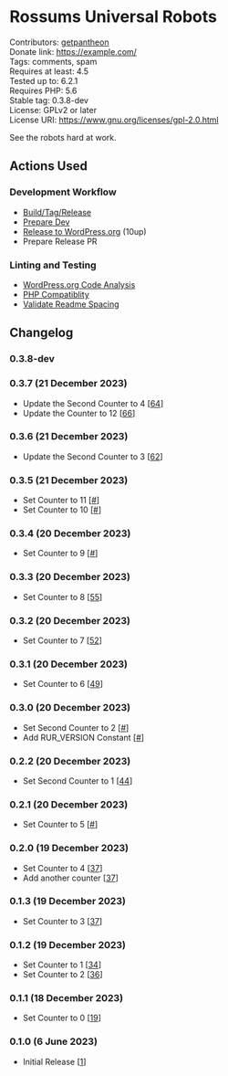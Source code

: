 # Rossums Universal Robots
Contributors: [getpantheon](https://profiles.wordpress.org/getpantheon)  
Donate link: https://example.com/  
Tags: comments, spam  
Requires at least: 4.5  
Tested up to: 6.2.1  
Requires PHP: 5.6  
Stable tag: 0.3.8-dev  
License: GPLv2 or later  
License URI: https://www.gnu.org/licenses/gpl-2.0.html 

See the robots hard at work.

## Actions Used

### Development Workflow
* [Build/Tag/Release](https://github.com/pantheon-systems/plugin-release-actions/)
* [Prepare Dev](https://github.com/pantheon-systems/plugin-release-actions/)
* [Release to WordPress.org](https://github.com/10up/action-wordpress-plugin-deploy) (10up)
* Prepare Release PR

### Linting and Testing
* [WordPress.org Code Analysis](https://github.com/pantheon-systems/action-wporg-validator/)
* [PHP Compatiblity](https://github.com/pantheon-systems/phpcompatibility-action/)
* [Validate Readme Spacing](https://github.com/pantheon-systems/validate-readme-spacing/)

## Changelog

### 0.3.8-dev

### 0.3.7 (21 December 2023)
* Update the Second Counter to 4 [[64](https://github.com/pantheon-systems/plugin-pipeline-example/pull/64)]
* Update the Counter to 12 [[66](https://github.com/pantheon-systems/plugin-pipeline-example/pull/66)]

### 0.3.6 (21 December 2023)
* Update the Second Counter to 3 [[62](https://github.com/pantheon-systems/plugin-pipeline-example/pull/62)]

### 0.3.5 (21 December 2023)
* Set Counter to 11 [[#](https://github.com/pantheon-systems/plugin-pipeline-example/pull/#)]
* Set Counter to 10 [[#](https://github.com/pantheon-systems/plugin-pipeline-example/pull/#)]

### 0.3.4 (20 December 2023)
* Set Counter to 9 [[#](https://github.com/pantheon-systems/plugin-pipeline-example/pull/#)]

### 0.3.3 (20 December 2023)
* Set Counter to 8 [[55](https://github.com/pantheon-systems/plugin-pipeline-example/pull/55)]

### 0.3.2 (20 December 2023)
* Set Counter to 7 [[52](https://github.com/pantheon-systems/plugin-pipeline-example/pull/52)]

### 0.3.1 (20 December 2023)
* Set Counter to 6 [[49](https://github.com/pantheon-systems/plugin-pipeline-example/pull/49)]

### 0.3.0 (20 December 2023)
* Set Second Counter to 2 [[#](https://github.com/pantheon-systems/plugin-pipeline-example/pull/#)]
* Add RUR_VERSION Constant [[#](https://github.com/pantheon-systems/plugin-pipeline-example/pull/#)]

### 0.2.2 (20 December 2023)
* Set Second Counter to 1 [[44](https://github.com/pantheon-systems/plugin-pipeline-example/pull/44)]

### 0.2.1 (20 December 2023)
* Set Counter to 5 [[#](https://github.com/pantheon-systems/plugin-pipeline-example/pull/#)]

### 0.2.0 (19 December 2023)
* Set Counter to 4 [[37](https://github.com/pantheon-systems/plugin-pipeline-example/pull/37)]
* Add another counter [[37](https://github.com/pantheon-systems/plugin-pipeline-example/pull/37)]

### 0.1.3 (19 December 2023)
* Set Counter to 3 [[37](https://github.com/pantheon-systems/plugin-pipeline-example/pull/37)]

### 0.1.2 (19 December 2023)
* Set Counter to 1 [[34](https://github.com/pantheon-systems/plugin-pipeline-example/pull/34)]
* Set Counter to 2 [[36](https://github.com/pantheon-systems/plugin-pipeline-example/pull/36)]

### 0.1.1 (18 December 2023)
* Set Counter to 0 [[19](https://github.com/pantheon-systems/plugin-pipeline-example/pull/19)]

### 0.1.0 (6 June 2023)
* Initial Release [[1](https://github.com/pantheon-systems/plugin-pipeline-example/pull/1)]
